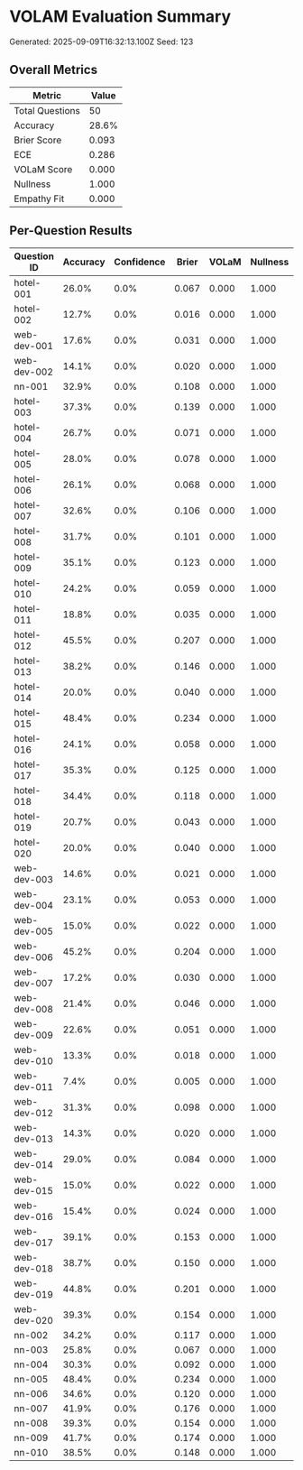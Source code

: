 # VOLAM Evaluation Summary
Generated: 2025-09-09T16:32:13.100Z
Seed: 123

## Overall Metrics

| Metric | Value |
|--------|-------|
| Total Questions | 50 |
| Accuracy | 28.6% |
| Brier Score | 0.093 |
| ECE | 0.286 |
| VOLaM Score | 0.000 |
| Nullness | 1.000 |
| Empathy Fit | 0.000 |

## Per-Question Results

| Question ID | Accuracy | Confidence | Brier | VOLaM | Nullness | Empathy |
|-------------|----------|------------|-------|-------|----------|---------|
| hotel-001 | 26.0% | 0.0% | 0.067 | 0.000 | 1.000 | 0.000 |
| hotel-002 | 12.7% | 0.0% | 0.016 | 0.000 | 1.000 | 0.000 |
| web-dev-001 | 17.6% | 0.0% | 0.031 | 0.000 | 1.000 | 0.000 |
| web-dev-002 | 14.1% | 0.0% | 0.020 | 0.000 | 1.000 | 0.000 |
| nn-001 | 32.9% | 0.0% | 0.108 | 0.000 | 1.000 | 0.000 |
| hotel-003 | 37.3% | 0.0% | 0.139 | 0.000 | 1.000 | 0.000 |
| hotel-004 | 26.7% | 0.0% | 0.071 | 0.000 | 1.000 | 0.000 |
| hotel-005 | 28.0% | 0.0% | 0.078 | 0.000 | 1.000 | 0.000 |
| hotel-006 | 26.1% | 0.0% | 0.068 | 0.000 | 1.000 | 0.000 |
| hotel-007 | 32.6% | 0.0% | 0.106 | 0.000 | 1.000 | 0.000 |
| hotel-008 | 31.7% | 0.0% | 0.101 | 0.000 | 1.000 | 0.000 |
| hotel-009 | 35.1% | 0.0% | 0.123 | 0.000 | 1.000 | 0.000 |
| hotel-010 | 24.2% | 0.0% | 0.059 | 0.000 | 1.000 | 0.000 |
| hotel-011 | 18.8% | 0.0% | 0.035 | 0.000 | 1.000 | 0.000 |
| hotel-012 | 45.5% | 0.0% | 0.207 | 0.000 | 1.000 | 0.000 |
| hotel-013 | 38.2% | 0.0% | 0.146 | 0.000 | 1.000 | 0.000 |
| hotel-014 | 20.0% | 0.0% | 0.040 | 0.000 | 1.000 | 0.000 |
| hotel-015 | 48.4% | 0.0% | 0.234 | 0.000 | 1.000 | 0.000 |
| hotel-016 | 24.1% | 0.0% | 0.058 | 0.000 | 1.000 | 0.000 |
| hotel-017 | 35.3% | 0.0% | 0.125 | 0.000 | 1.000 | 0.000 |
| hotel-018 | 34.4% | 0.0% | 0.118 | 0.000 | 1.000 | 0.000 |
| hotel-019 | 20.7% | 0.0% | 0.043 | 0.000 | 1.000 | 0.000 |
| hotel-020 | 20.0% | 0.0% | 0.040 | 0.000 | 1.000 | 0.000 |
| web-dev-003 | 14.6% | 0.0% | 0.021 | 0.000 | 1.000 | 0.000 |
| web-dev-004 | 23.1% | 0.0% | 0.053 | 0.000 | 1.000 | 0.000 |
| web-dev-005 | 15.0% | 0.0% | 0.022 | 0.000 | 1.000 | 0.000 |
| web-dev-006 | 45.2% | 0.0% | 0.204 | 0.000 | 1.000 | 0.000 |
| web-dev-007 | 17.2% | 0.0% | 0.030 | 0.000 | 1.000 | 0.000 |
| web-dev-008 | 21.4% | 0.0% | 0.046 | 0.000 | 1.000 | 0.000 |
| web-dev-009 | 22.6% | 0.0% | 0.051 | 0.000 | 1.000 | 0.000 |
| web-dev-010 | 13.3% | 0.0% | 0.018 | 0.000 | 1.000 | 0.000 |
| web-dev-011 | 7.4% | 0.0% | 0.005 | 0.000 | 1.000 | 0.000 |
| web-dev-012 | 31.3% | 0.0% | 0.098 | 0.000 | 1.000 | 0.000 |
| web-dev-013 | 14.3% | 0.0% | 0.020 | 0.000 | 1.000 | 0.000 |
| web-dev-014 | 29.0% | 0.0% | 0.084 | 0.000 | 1.000 | 0.000 |
| web-dev-015 | 15.0% | 0.0% | 0.022 | 0.000 | 1.000 | 0.000 |
| web-dev-016 | 15.4% | 0.0% | 0.024 | 0.000 | 1.000 | 0.000 |
| web-dev-017 | 39.1% | 0.0% | 0.153 | 0.000 | 1.000 | 0.000 |
| web-dev-018 | 38.7% | 0.0% | 0.150 | 0.000 | 1.000 | 0.000 |
| web-dev-019 | 44.8% | 0.0% | 0.201 | 0.000 | 1.000 | 0.000 |
| web-dev-020 | 39.3% | 0.0% | 0.154 | 0.000 | 1.000 | 0.000 |
| nn-002 | 34.2% | 0.0% | 0.117 | 0.000 | 1.000 | 0.000 |
| nn-003 | 25.8% | 0.0% | 0.067 | 0.000 | 1.000 | 0.000 |
| nn-004 | 30.3% | 0.0% | 0.092 | 0.000 | 1.000 | 0.000 |
| nn-005 | 48.4% | 0.0% | 0.234 | 0.000 | 1.000 | 0.000 |
| nn-006 | 34.6% | 0.0% | 0.120 | 0.000 | 1.000 | 0.000 |
| nn-007 | 41.9% | 0.0% | 0.176 | 0.000 | 1.000 | 0.000 |
| nn-008 | 39.3% | 0.0% | 0.154 | 0.000 | 1.000 | 0.000 |
| nn-009 | 41.7% | 0.0% | 0.174 | 0.000 | 1.000 | 0.000 |
| nn-010 | 38.5% | 0.0% | 0.148 | 0.000 | 1.000 | 0.000 |